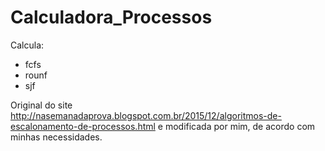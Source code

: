 # Calculadora_Processos

Calcula:
- fcfs 
- rounf
- sjf

Original do site http://nasemanadaprova.blogspot.com.br/2015/12/algoritmos-de-escalonamento-de-processos.html e modificada por mim, de acordo com minhas necessidades.
